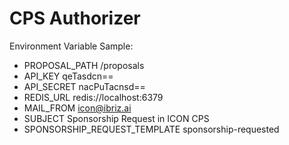 CPS Authorizer
=======

Environment Variable Sample:
- PROPOSAL_PATH                     /proposals
- API_KEY                           qeTasdcn==
- API_SECRET                        nacPuTacnsd==
- REDIS_URL                         redis://localhost:6379
- MAIL_FROM                         icon@ibriz.ai
- SUBJECT                           Sponsorship Request in ICON CPS
- SPONSORSHIP_REQUEST_TEMPLATE      sponsorship-requested